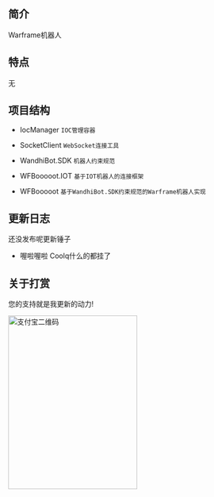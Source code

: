 ## 简介

Warframe机器人

## 特点

无

## 项目结构

- IocManager
`IOC管理容器`

- SocketClient
`WebSocket连接工具`

- WandhiBot.SDK
`机器人约束规范`

- WFBooooot.IOT
`基于IOT机器人的连接框架`

- WFBooooot
`基于WandhiBot.SDK约束规范的Warframe机器人实现`

## 更新日志
还没发布呢更新锤子

- 喔啦喔啦  Coolq什么的都挂了

## 关于打赏

您的支持就是我更新的动力!

<img src="https://i.loli.net/2020/03/11/a9XYMjDNkSdt3AU.png" alt="支付宝二维码" width="260" height="350">
